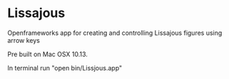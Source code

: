 # Lissajous
Openframeworks app for creating and controlling Lissajous figures using arrow keys

Pre built on Mac OSX 10.13.

In terminal run "open bin/Lissjous.app"


